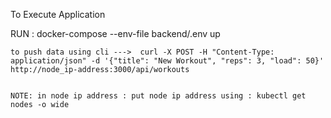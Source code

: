 To Execute Application 

RUN : docker-compose --env-file backend/.env up


```shell
to push data using cli --->  curl -X POST -H "Content-Type: application/json" -d '{"title": "New Workout", "reps": 3, "load": 50}' http://node_ip-address:3000/api/workouts


NOTE: in node ip address : put node ip address using : kubectl get nodes -o wide
```